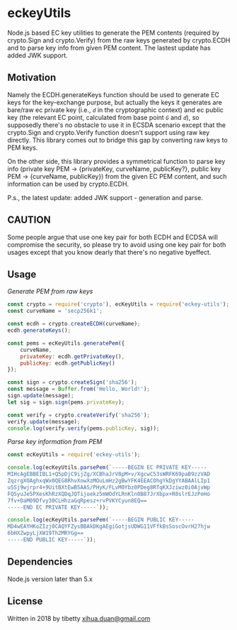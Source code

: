 # eckeyUtils

Node.js based EC key utilities to generate the PEM contents (required by crypto.Sign and crypto.Verify) from the raw keys generated by crypto.ECDH and to parse key info from given PEM content. The lastest update has added JWK support.

## Motivation

Namely the ECDH.generateKeys function should be used to generate EC keys for the key-exchange purpose, but actually the keys it generates are bare/raw ec private key (i.e., *`d`* in the cryptographic context) and ec public key (the relevant EC point, calculated from base point *`G`* and *`d`*), so supposedly there's no obstacle to use it in ECSDA scenario except that the crypto.Sign and crypto.Verify function doesn't support using raw key directly. This library comes out to bridge this gap by converting raw keys to PEM keys.

On the other side, this library provides a symmetrical function to parse key info (private key PEM -> {privateKey, curveName, publicKey?}, public key PEM -> {curveName, publicKey}) from the given EC PEM content, and such information can be used by crypto.ECDH.

P.s., the latest update: added JWK support - generation and parse.

## CAUTION
Some people argue that use one key pair for both ECDH and ECDSA will compromise the security, so please try to avoid using one key pair for both usages except that you know dearly that there's no negative byeffect.

## Usage

*Generate PEM from raw keys*
```js
const crypto = require('crypto'), ecKeyUtils = require('eckey-utils');
const curveName = 'secp256k1';

const ecdh = crypto.createECDH(curveName);
ecdh.generateKeys();

const pems = ecKeyUtils.generatePem({
	curveName,
	privateKey: ecdh.getPrivateKey(),
	publicKey: ecdh.getPublicKey()
});

const sign = crypto.createSign('sha256');
const message = Buffer.from('Hello, World!');
sign.update(message);
let sig = sign.sign(pems.privateKey);

const verify = crypto.createVerify('sha256');
verify.update(message);
console.log(verify.verify(pems.publicKey, sig));
```

*Parse key information from PEM*
```js
const ecKeyUtils = require('eckey-utils');

console.log(ecKeyUtils.parsePem(`-----BEGIN EC PRIVATE KEY-----
MIHcAgEBBEIBL1+Q5pDjC9ijZg/XCBhaJrV8pM+v/XgcwC53sWRFK69paB9zzVAD
ZqzrgXOAghxqWx0QEG8RhvXowXzMOuLmHz2gBwYFK4EEACOhgYkDgYYABAAlLIp1
uSSj9wjrpr4+9UitBXtEwB5AAS/PHyK/FLvM0Ybz0PDeg8RTqKXJziwz0i0AjvWp
FQSyuJe5PXesKhRzXQDqJQTijoekz5mWOdYLRnKln0B87JrXbpx+R0slrEJzPeHo
7fv+DaM09Dfvy30CLHhzaGqRpesz+rvPVKYCyun8EQ==
-----END EC PRIVATE KEY-----`));

console.log(ecKeyUtils.parsePem(`-----BEGIN PUBLIC KEY-----
MD4wEAYHKoZIzj0CAQYFZysBBAkDKgAEgiGotjsUDWG11VFfkBsSoscOvrH27hjw
6bHXZwpyLjXW19Th2MRYGg==
-----END PUBLIC KEY-----`));
```

## Dependencies
Node.js version later than 5.x

## License
Written in 2018 by tibetty <xihua.duan@gmail.com>
